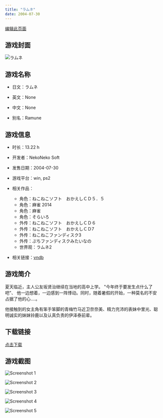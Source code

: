 ```yaml
---
title: "ラムネ"
date: 2004-07-30
---
```

[编辑此页面](https://github.com/ACG-3/ADV3-source/blob/main/source/_posts/games/%E3%83%A9%E3%83%A0%E3%83%8D.md)

## 游戏封面

![ラムネ](https%3A//pan.timero.xyz/onedrive/img_lib_001/%E3%83%A9%E3%83%A0%E3%83%8D_cover.avif)


## 游戏名称

- 日文：ラムネ
- 英文：None
- 中文：None

- 别名：Ramune


## 游戏信息

- 时长：13.22 h
- 开发者：NekoNeko Soft
- 发售日期：2004-07-30
- 游戏平台：win, ps2
- 相关作品：
   - 角色：ねこねこソフト　おかえしＣＤ５．５
   - 角色：麻雀 2014
   - 角色：麻雀
   - 角色：そらいろ
   - 外传：ねこねこソフト　おかえしＣＤ６
   - 外传：ねこねこソフト　おかえしＣＤ7
   - 外传：ねこねこファンディスク3
   - 外传：ぷちファンディスクみたいなの
   - 世界观：ラムネ2

- 相关链接：[vndb](https://vndb.org/v1506)


## 游戏简介

夏天临近，主人公友坂贤治继续在当地的高中上学。
"今年终于要发生点什么了吧"、
他一边想着，一边感到一阵悸动。同时，随着暑假的开始，一种莫名的不安占据了他的心....。

他接触到的女主角有笨手笨脚的青梅竹马近卫奈奈美、精力充沛的表妹中里光、聪明诚实的妹妹铃鹿以及认真负责的伊泽泰前辈。




## 下载链接

[点击下载](https://pan.timero.xyz/onedrive/adv_lib_001/%E3%83%A9%E3%83%A0%E3%83%8D)


## 游戏截图


![Screenshot 1](https%3A//pan.timero.xyz/onedrive/img_lib_001/%E3%83%A9%E3%83%A0%E3%83%8D_Screenshot_1.avif)

![Screenshot 2](https%3A//pan.timero.xyz/onedrive/img_lib_001/%E3%83%A9%E3%83%A0%E3%83%8D_Screenshot_2.avif)

![Screenshot 3](https%3A//pan.timero.xyz/onedrive/img_lib_001/%E3%83%A9%E3%83%A0%E3%83%8D_Screenshot_3.avif)

![Screenshot 4](https%3A//pan.timero.xyz/onedrive/img_lib_001/%E3%83%A9%E3%83%A0%E3%83%8D_Screenshot_4.avif)

![Screenshot 5](https%3A//pan.timero.xyz/onedrive/img_lib_001/%E3%83%A9%E3%83%A0%E3%83%8D_Screenshot_5.avif)

